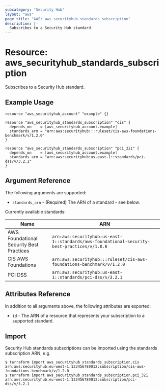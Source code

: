 ```yaml
---
subcategory: "Security Hub"
layout: "aws"
page_title: "AWS: aws_securityhub_standards_subscription"
description: |-
  Subscribes to a Security Hub standard.
---
```


# Resource: aws_securityhub_standards_subscription

Subscribes to a Security Hub standard.

## Example Usage

```hcl
resource "aws_securityhub_account" "example" {}

resource "aws_securityhub_standards_subscription" "cis" {
  depends_on    = [aws_securityhub_account.example]
  standards_arn = "arn:aws:securityhub:::ruleset/cis-aws-foundations-benchmark/v/1.2.0"
}

resource "aws_securityhub_standards_subscription" "pci_321" {
  depends_on    = [aws_securityhub_account.example]
  standards_arn = "arn:aws:securityhub:us-east-1::standards/pci-dss/v/3.2.1"
}
```

## Argument Reference

The following arguments are supported:

* `standards_arn` - (Required) The ARN of a standard - see below.

Currently available standards:

| Name                                     | ARN                                                                                         |
|------------------------------------------|---------------------------------------------------------------------------------------------|
| AWS Foundational Security Best Practices | `arn:aws:securityhub:us-east-1::standards/aws-foundational-security-best-practices/v/1.0.0` |
| CIS AWS Foundations                      | `arn:aws:securityhub:::ruleset/cis-aws-foundations-benchmark/v/1.2.0`                       |
| PCI DSS                                  | `arn:aws:securityhub:us-east-1::standards/pci-dss/v/3.2.1`                                  |

## Attributes Reference

In addition to all arguments above, the following attributes are exported:

* `id` - The ARN of a resource that represents your subscription to a supported standard.

## Import

Security Hub standards subscriptions can be imported using the standards subscription ARN, e.g.

```
$ terraform import aws_securityhub_standards_subscription.cis arn:aws:securityhub:eu-west-1:123456789012:subscription/cis-aws-foundations-benchmark/v/1.2.0
$ terraform import aws_securityhub_standards_subscription.pci_321 arn:aws:securityhub:eu-west-1:123456789012:subscription/pci-dss/v/3.2.1
```

